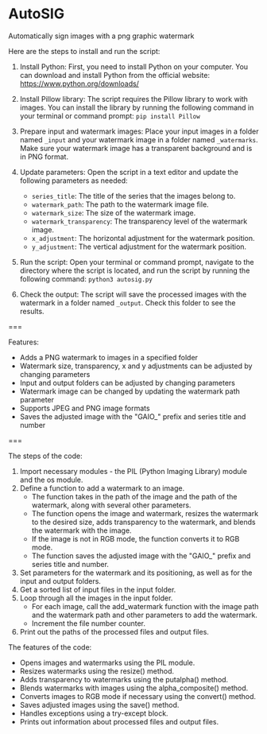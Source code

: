 # AutoSIG
Automatically sign images with a png graphic watermark

Here are the steps to install and run the script:

1. Install Python: First, you need to install Python on your computer. You can download and install Python from the official website: https://www.python.org/downloads/

2. Install Pillow library: The script requires the Pillow library to work with images. You can install the library by running the following command in your terminal or command prompt: `pip install Pillow`

3. Prepare input and watermark images: Place your input images in a folder named `_input` and your watermark image in a folder named `_watermarks`. Make sure your watermark image has a transparent background and is in PNG format.

4. Update parameters: Open the script in a text editor and update the following parameters as needed:

   - `series_title`: The title of the series that the images belong to.
   - `watermark_path`: The path to the watermark image file.
   - `watermark_size`: The size of the watermark image.
   - `watermark_transparency`: The transparency level of the watermark image.
   - `x_adjustment`: The horizontal adjustment for the watermark position.
   - `y_adjustment`: The vertical adjustment for the watermark position.

5. Run the script: Open your terminal or command prompt, navigate to the directory where the script is located, and run the script by running the following command: `python3 autosig.py`

6. Check the output: The script will save the processed images with the watermark in a folder named `_output`. Check this folder to see the results.

===

Features:
- Adds a PNG watermark to images in a specified folder
- Watermark size, transparency, x and y adjustments can be adjusted by changing parameters
- Input and output folders can be adjusted by changing parameters
- Watermark image can be changed by updating the watermark path parameter
- Supports JPEG and PNG image formats
- Saves the adjusted image with the "GAIO_" prefix and series title and number

===

The steps of the code:

1. Import necessary modules - the PIL (Python Imaging Library) module and the os module.
2. Define a function to add a watermark to an image.
   - The function takes in the path of the image and the path of the watermark, along with several other parameters.
   - The function opens the image and watermark, resizes the watermark to the desired size, adds transparency to the watermark, and blends the watermark with the image.
   - If the image is not in RGB mode, the function converts it to RGB mode.
   - The function saves the adjusted image with the "GAIO_" prefix and series title and number.
3. Set parameters for the watermark and its positioning, as well as for the input and output folders.
4. Get a sorted list of input files in the input folder.
5. Loop through all the images in the input folder.
   - For each image, call the add_watermark function with the image path and the watermark path and other parameters to add the watermark.
   - Increment the file number counter.
6. Print out the paths of the processed files and output files.

The features of the code:

- Opens images and watermarks using the PIL module.
- Resizes watermarks using the resize() method.
- Adds transparency to watermarks using the putalpha() method.
- Blends watermarks with images using the alpha_composite() method.
- Converts images to RGB mode if necessary using the convert() method.
- Saves adjusted images using the save() method.
- Handles exceptions using a try-except block.
- Prints out information about processed files and output files.


